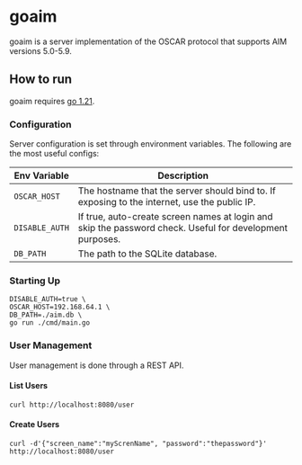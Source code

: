 # goaim

goaim is a server implementation of the OSCAR protocol that supports AIM versions 5.0-5.9.

## How to run

goaim requires [go 1.21](https://go.dev/).

### Configuration

Server configuration is set through environment variables. The following are the most useful configs:

| Env Variable | Description |
| ------------ | ----------- |
| `OSCAR_HOST`   | The hostname that the server should bind to. If exposing to the internet, use the public IP. |
| `DISABLE_AUTH` | If true, auto-create screen names at login and skip the password check. Useful for development purposes. |
| `DB_PATH`      | The path to the SQLite database. |

### Starting Up

```shell
DISABLE_AUTH=true \
OSCAR_HOST=192.168.64.1 \
DB_PATH=./aim.db \
go run ./cmd/main.go
```

### User Management

User management is done through a REST API.

#### List Users

```curl
curl http://localhost:8080/user
```

#### Create Users

```curl
curl -d'{"screen_name":"myScrenName", "password":"thepassword"}' http://localhost:8080/user
```
